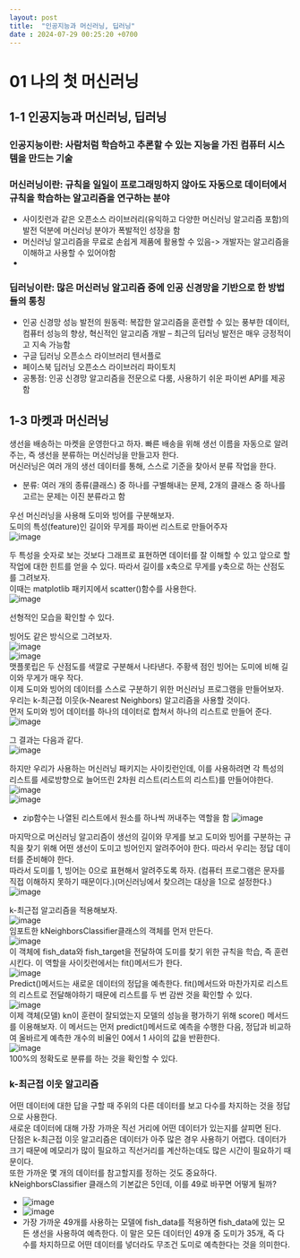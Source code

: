 ```yaml
---
layout: post
title:  "인공지능과 머신러닝, 딥러닝"
date : 2024-07-29 00:25:20 +0700
---
```


# 01 나의 첫 머신러닝
## 1-1 인공지능과 머신러닝, 딥러닝
### 인공지능이란: 사람처럼 학습하고 추론할 수 있는 지능을 가진 컴퓨터 시스템을 만드는 기술     
### 머신러닝이란: 규칙을 일일이 프로그래밍하지 않아도 **자동으로 데이터에서 규칙을 학습**하는 알고리즘을 연구하는 분야     
- 사이킷런과 같은 오픈소스 라이브러리(유익하고 다양한 머신러닝 알고리즘 포함)의 발전 덕분에 머신러닝 분야가 폭발적인 성장을 함      
- 머신러닝 알고리즘을 무료로 손쉽게 제품에 활용할 수 있음-> 개발자는 알고리즘을 이해하고 사용할 수 있어야함
-
### 딥러닝이란: 많은 머신러닝 알고리즘 중에 인공 신경망을 기반으로 한 방법들의 통칭       
- 인공 신경망 성능 발전의 원동력: 복잡한 알고리즘을 훈련할 수 있는 풍부한 데이터, 컴퓨터 성능의 향상, 혁신적인 알고리즘 개발 – 최근의 딥러닝 발전은 매우 긍정적이고 지속 가능함       
- 구글 딥러닝 오픈소스 라이브러리 텐서플로       
- 페이스북 딥러닝 오픈소스 라이브러리 파이토치       
- 공통점: 인공 신경망 알고리즘을 전문으로 다룸, 사용하기 쉬운 파이썬 API를 제공함       

## 1-3 마켓과 머신러닝
생선을 배송하는 마켓을 운영한다고 하자. 빠른 배송을 위해 생선 이름을 자동으로 알려주는, 즉 생선을 분류하는 머신러닝을 만들고자 한다.        
머신러닝은 여러 개의 생선 데이터를 통해, 스스로 기준을 찾아서 분류 작업을 한다.       
-	분류: 여러 개의 종류(클래스) 중 하나를 구별해내는 문제, 2개의 클래스 중 하나를 고르는 문제는 이진 분류라고 함
   
우선 머신러닝을 사용해 도미와 빙어를 구분해보자.        
도미의 특성(feature)인 길이와 무게를 파이썬 리스트로 만들어주자       
![image](https://github.com/user-attachments/assets/bee57f68-185a-4afa-9d0c-58c0a3cd30c0) 

두 특성을 숫자로 보는 것보다 그래프로 표현하면 데이터를 잘 이해할 수 있고 앞으로 할 작업에 대한 힌트를 얻을 수 있다. 따라서 길이를 x축으로 무게를 y축으로 하는 산점도를 그려보자.     
이때는 matplotlib 패키지에서 scatter()함수를 사용한다.       
![image](https://github.com/user-attachments/assets/05f35495-64e8-42c0-81e0-c9dd3314d3ed)       

선형적인 모습을 확인할 수 있다.       


빙어도 같은 방식으로 그려보자.       
![image](https://github.com/user-attachments/assets/9a1f80b1-a5c1-4522-9d53-51a04ae8ded4)       
![image](https://github.com/user-attachments/assets/f3a80996-84ab-49da-ace2-b6a48d69e767)       
맷플롯립은 두 산점도를 색깔로 구분해서 나타낸다. 주황색 점인 빙어는 도미에 비해 길이와 무게가 매우 작다.        
이제 도미와 빙어의 데이터를 스스로 구분하기 위한 머신러닝 프로그램을 만들어보자.      
우리는 k-최근접 이웃(k-Nearest Neighbors) 알고리즘을 사용할 것이다.        
먼저 도미와 빙어 데이터를 하나의 데이터로 합쳐서 하나의 리스트로 만들어 준다.        
![image](https://github.com/user-attachments/assets/ecc704fb-cf54-4e2b-a697-0d92f74d7bce)       

그 결과는 다음과 같다.       
![image](https://github.com/user-attachments/assets/9d36d71f-2b2d-4a23-a77f-08b8e4a26ae5)       

하지만 우리가 사용하는 머신러닝 패키지는 사이킷런인데, 이를 사용하려면 각 특성의 리스트를 세로방향으로 늘어뜨린 2차원 리스트(리스트의 리스트)를 만들어야한다.       
![image](https://github.com/user-attachments/assets/5e93c7d1-61d7-4686-9305-30e299bcd630)       
![image](https://github.com/user-attachments/assets/bb1a6367-0a03-4a5e-8439-87d8923d9fe4)       
-	zip함수는 나열된 리스트에서 원소를 하나씩 꺼내주는 역할을 함
![image](https://github.com/user-attachments/assets/a7f15441-4d29-441f-9127-5e6ffa7d31f8)       

마지막으로 머신러닝 알고리즘이 생선의 길이와 무게를 보고 도미와 빙어를 구분하는 규칙을 찾기 위해 어떤 생선이 도미고 빙어인지 알려주어야 한다. 따라서 우리는 정답 데이터를 준비해야 한다.        
따라서 도미를 1, 빙어는 0으로 표현해서 알려주도록 하자. (컴퓨터 프로그램은 문자를 직접 이해하지 못하기 때문이다.)(머신러닝에서 찾으려는 대상을 1으로 설정한다.)       
![image](https://github.com/user-attachments/assets/d626011f-bcd4-451e-9f6f-0b1706dd8e33)       


k-최근접 알고리즘을 적용해보자.       
![image](https://github.com/user-attachments/assets/5207434d-a2ec-4c54-9ce6-6578599f8a01)       
임포트한 kNeighborsClassifier클래스의 객체를 먼저 만든다.       
![image](https://github.com/user-attachments/assets/3b55e9da-30cb-4cb3-89c1-113185e348af)       
이 객체에 fish_data와 fish_target을 전달하여 도미를 찾기 위한 규칙을 학습, 즉 훈련시킨다. 이 역할을 사이킷런에서는 fit()메서드가 한다.        
![image](https://github.com/user-attachments/assets/60e81c47-c68d-4fc1-995d-adba87264cae)       
Predict()메서드는 새로운 데이터의 정답을 예측한다. fit()메서드와 마찬가지로 리스트의 리스트로 전달해야하기 때문에 리스트를 두 번 감싼 것을 확인할 수 있다.       
![image](https://github.com/user-attachments/assets/43e81fab-e12e-449b-b4ab-ac1c985761ce)       
이제 객체(모델) kn이 훈련이 잘되었는지 모델의 성능을 평가하기 위해 score() 메서드를 이용해보자.
이 메서드는 먼저 predict()메서드로 예측을 수행한 다음, 정답과 비교하여 올바르게 예측한 개수의 비율인 0에서 1 사이의 값을 반환한다.       
![image](https://github.com/user-attachments/assets/d09bc32b-cbbd-454b-92cd-715f2b847345)       
100%의 정확도로 분류를 하는 것을 확인할 수 있다.        

### k-최근접 이웃 알고리즘       
어떤 데이터에 대한 답을 구할 때 주위의 다른 데이터를 보고 다수를 차지하는 것을 정답으로 사용한다.  
새로운 데이터에 대해 가장 가까운 직선 거리에 어떤 데이터가 있는지를 살피면 된다.       
단점은 k-최근접 이웃 알고리즘은 데이터가 아주 많은 경우 사용하기 어렵다. 데이터가 크기 때문에 메모리가 많이 필요하고 직선거리를 계산하는데도 많은 시간이 필요하기 때문이다.       
또한 가까운 몇 개의 데이터를 참고할지를 정하는 것도 중요하다. kNeighborsClassifier 클래스의 기본값은 5인데, 이를 49로 바꾸면 어떻게 될까?       
- ![image](https://github.com/user-attachments/assets/0f6ba3a7-6dc6-45a2-94ba-093b2e0545a1)
- ![image](https://github.com/user-attachments/assets/dcc05af3-cc73-46b7-8b76-a68d4d41b48e)     
- 가장 가까운 49개를 사용하는 모델에 fish_data를 적용하면 fish_data에 있는 모든 생선을 사용하여 예측한다. 이 말은 모든 데이터인 49개 중 도미가 35개, 즉 다수를 차지하므로 어떤 데이터를 넣더라도 무조건 도미로 예측한다는 것을 의미한다.        






 
